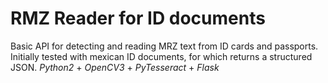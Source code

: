 # RMZ Reader for ID documents

Basic API for detecting and reading MRZ text from ID cards and passports. Initially tested with mexican ID documents, for which returns a structured JSON.
_Python2_ + _OpenCV3_ + _PyTesseract_ + _Flask_

